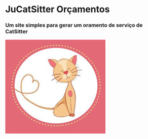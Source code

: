 # JuCatSitter Orçamentos

### Um site simples para gerar um oramento de serviço de CatSitter


![Ju CatSitter](https://github.com/rodox021/JuCatSiter/blob/master/images/logo2.png?raw=true)
